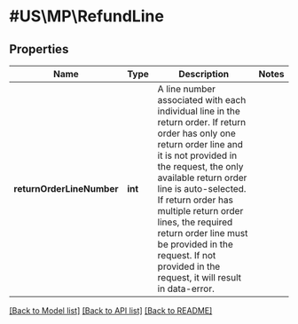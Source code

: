 # #US\MP\RefundLine

## Properties

Name | Type | Description | Notes
------------ | ------------- | ------------- | -------------
**returnOrderLineNumber** | **int** | A line number associated with each individual line in the return order. If return order has only one return order line and it is not provided in the request, the only available return order line is auto-selected. If return order has multiple return order lines, the required return order line must be provided in the request. If not provided in the request, it will result in data-error. |


[[Back to Model list]](../) [[Back to API list]](../../Api/US/MP) [[Back to README]](../../README.md)
